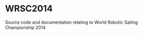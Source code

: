 WRSC2014
========

Source code and documentation relating to World Robotic Sailing Championship 2014
